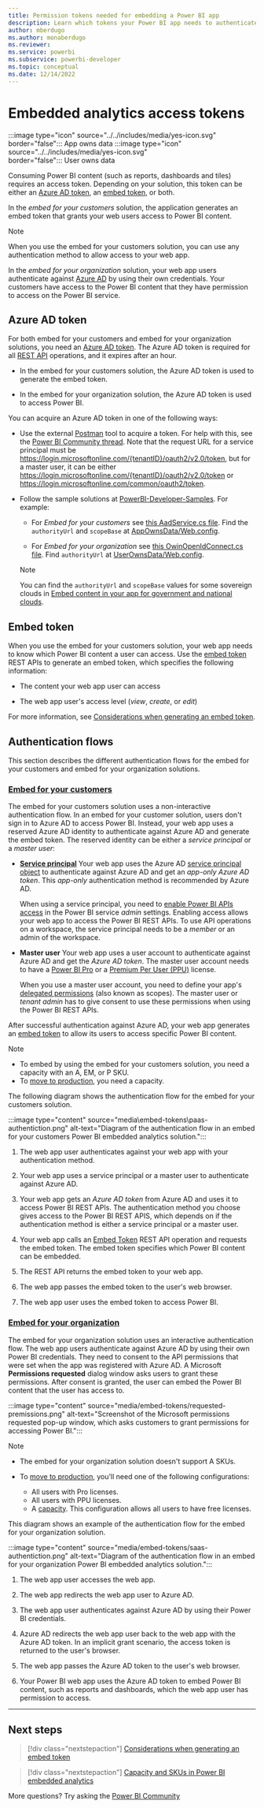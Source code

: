 ```yaml
---
title: Permission tokens needed for embedding a Power BI app
description: Learn which tokens your Power BI app needs to authenticate against Azure and Power BI service.
author: mberdugo
ms.author: monaberdugo
ms.reviewer:
ms.service: powerbi
ms.subservice: powerbi-developer
ms.topic: conceptual
ms.date: 12/14/2022
---
```


# Embedded analytics access tokens

:::image type="icon" source="../../includes/media/yes-icon.svg" border="false":::&nbsp;App&nbsp;owns&nbsp;data :::image type="icon" source="../../includes/media/yes-icon.svg" border="false":::&nbsp;User&nbsp;owns&nbsp;data

Consuming Power BI content (such as reports, dashboards and tiles) requires an access token. Depending on your solution, this token can be either an [Azure AD token](#azure-ad-token), an [embed token](#embed-token), or both.

In the *embed for your customers* solution, the application generates an embed token that grants your web users access to Power BI content.

>[!NOTE]
>When you use the embed for your customers solution, you can use any authentication method to allow access to your web app.

In the *embed for your organization* solution, your web app users authenticate against [Azure AD](pbi-glossary.md#azure-ad-azure-active-directory) by using their own credentials. Your customers have access to the Power BI content that they have permission to access on the Power BI service.

## Azure AD token

For both embed for your customers and embed for your organization solutions, you need an [Azure AD token](/azure/databricks/dev-tools/api/latest/aad/). The Azure AD token is required for all [REST API](/rest/api/power-bi/) operations, and it expires after an hour.

* In the embed for your customers solution, the Azure AD token is used to generate the embed token.

* In the embed for your organization solution, the Azure AD token is used to access Power BI.

You can acquire an Azure AD token in one of the following ways:

* Use the external [Postman](https://www.postman.com/) tool to acquire a token. For help with this, see the [Power BI Community thread](https://community.powerbi.com/t5/Developer/Power-BI-REST-API-using-postman-generate-embed-token/m-p/310153#M9157). Note that the request URL for a service principal must be https://login.microsoftonline.com/{tenantID}/oauth2/v2.0/token, but for a master user, it can be either https://login.microsoftonline.com/{tenantID}/oauth2/v2.0/token or https://login.microsoftonline.com/common/oauth2/token.

* Follow the sample solutions at [PowerBI-Developer-Samples](https://github.com/microsoft/PowerBI-Developer-Samples/). For example:  
  
  * For *Embed for your customers* see [this AadService.cs file](https://github.com/microsoft/PowerBI-Developer-Samples/blob/master/.NET%20Framework/Embed%20for%20your%20customers/AppOwnsData/Services/AadService.cs). Find the `authorityUrl` and `scopeBase` at [AppOwnsData/Web.config](https://github.com/microsoft/PowerBI-Developer-Samples/blob/master/.NET%20Framework/Embed%20for%20your%20customers/AppOwnsData/Web.config).

  * For *Embed for your organization* see [this OwinOpenIdConnect.cs file](https://github.com/microsoft/PowerBI-Developer-Samples/blob/master/.NET%20Framework/Embed%20for%20your%20organization/UserOwnsData/Services/Security/OwinOpenIdConnect.cs). Find `authorityUrl` at [UserOwnsData/Web.config](https://github.com/microsoft/PowerBI-Developer-Samples/blob/master/.NET%20Framework/Embed%20for%20your%20organization/UserOwnsData/Web.config).

  > [!NOTE]
  > You can find the `authorityUrl` and `scopeBase` values for some sovereign clouds in [Embed content in your app for government and national clouds](embed-sample-for-customers-national-clouds.md).

## Embed token

When you use the embed for your customers solution, your web app needs to know which Power BI content a user can access. Use the [embed token](/rest/api/power-bi/embedtoken) REST APIs to generate an embed token, which specifies the following information:

* The content your web app user can access

* The web app user's access level (*view*, *create*, or *edit*)

For more information, see [Considerations when generating an embed token](generate-embed-token.md).

## Authentication flows

This section describes the different authentication flows for the embed for your customers and embed for your organization solutions.

### [Embed for your customers](#tab/embed-for-customers)

The embed for your customers solution uses a non-interactive authentication flow. In an embed for your customer solution, users don't sign in to Azure AD to access Power BI. Instead, your web app uses a reserved Azure AD identity to authenticate against Azure AD and generate the embed token. The reserved identity can be either a *service principal* or a *master user*:

* **[Service principal](embed-service-principal.md)**
    Your web app uses the Azure AD [service principal object](/azure/active-directory/develop/app-objects-and-service-principals#service-principal-object) to authenticate against Azure AD and get an *app-only Azure AD token*. This *app-only* authentication method is recommended by Azure AD.

    When using a service principal, you need to [enable Power BI APIs access](embed-sample-for-customers.md#step-6---service-principal-api-access) in the Power BI service *admin* settings. Enabling access allows your web app to access the Power BI REST APIs. To use API operations on a workspace, the service principal needs to be a *member* or an admin of the workspace.

* **Master user**
    Your web app uses a user account to authenticate against Azure AD and get the *Azure AD token*. The master user account needs to have a [Power BI Pro](../../enterprise/service-admin-purchasing-power-bi-pro.md) or a [Premium Per User (PPU)](../../enterprise/service-premium-per-user-faq.yml) license.

    When you use a master user account, you need to define your app's [delegated permissions](/azure/active-directory/develop/v2-permissions-and-consent) (also known as scopes). The master user or *tenant admin* has to give consent to use these permissions when using the Power BI REST APIs.

After successful authentication against Azure AD, your web app generates an [embed token](/rest/api/power-bi/embedtoken) to allow its users to access specific Power BI content.

>[!NOTE]
>
>* To embed by using the embed for your customers solution, you need a capacity with an A, EM, or P SKU.
>* To [move to production](move-to-production.md), you need a capacity.

The following diagram shows the authentication flow for the embed for your customers solution.

:::image type="content" source="media\embed-tokens\paas-authentiction.png" alt-text="Diagram of the authentication flow in an embed for your customers Power BI embedded analytics solution.":::

1. The web app user authenticates against your web app with your authentication method.

2. Your web app uses a service principal or a master user to authenticate against Azure AD.

3. Your web app gets an *Azure AD token* from Azure AD and uses it to access Power BI REST APIs. The authentication method you choose gives access to the Power BI REST APIS, which depends on if the authentication method is either a service principal or a master user.

4. Your web app calls an [Embed Token](/rest/api/power-bi/embedtoken) REST API operation and requests the embed token. The embed token specifies which Power BI content can be embedded.

5. The REST API returns the embed token to your web app.

6. The web app passes the embed token to the user's web browser.

7. The web app user uses the embed token to access Power BI.

### [Embed for your organization](#tab/embed-for-your-organization)

The embed for your organization solution uses an interactive authentication flow. The web app users authenticate against Azure AD by using their own Power BI credentials. They need to consent to the API permissions that were set when the app was registered with Azure AD. A Microsoft **Permissions requested** dialog window asks users to grant these permissions. After consent is granted, the user can embed the Power BI content that the user has access to.

:::image type="content" source="media/embed-tokens/requested-premissions.png" alt-text="Screenshot of the Microsoft permissions requested pop-up window, which asks customers to grant permissions for accessing Power BI.":::

>[!NOTE]
>
>* The embed for your organization solution doesn't support A SKUs.
>* To [move to production](move-to-production.md), you'll need one of the following configurations:
>
>   * All users with Pro licenses.
>   * All users with PPU licenses.
>   * A [capacity](embedded-capacity.md). This configuration allows all users to have free licenses.

This diagram shows an example of the authentication flow for the embed for your organization solution.

:::image type="content" source="media/embed-tokens/saas-authentiction.png" alt-text="Diagram of the authentication flow in an embed for your organization Power BI embedded analytics solution.":::

1. The web app user accesses the web app.

2. The web app redirects the web app user to Azure AD.

3. The web app user authenticates against Azure AD by using their Power BI credentials.

4. Azure AD redirects the web app user back to the web app with the Azure AD token. In an implicit grant scenario, the access token is returned to the user's browser.

5. The web app passes the Azure AD token to the user's web browser.

6. Your Power BI web app uses the Azure AD token to embed Power BI content, such as reports and dashboards, which the web app user has permission to access.

---

## Next steps

>[!div class="nextstepaction"]
>[Considerations when generating an embed token](generate-embed-token.md)

>[!div class="nextstepaction"]
>[Capacity and SKUs in Power BI embedded analytics](embedded-capacity.md)

More questions? Try asking the [Power BI Community](https://community.powerbi.com/)

